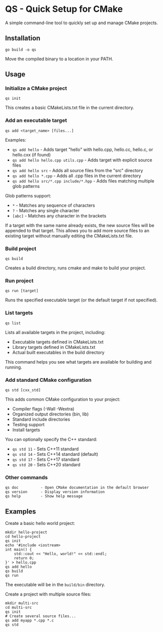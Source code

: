 # QS - Quick Setup for CMake

A simple command-line tool to quickly set up and manage CMake projects.

## Installation

```
go build -o qs
```

Move the compiled binary to a location in your PATH.

## Usage

### Initialize a CMake project

```
qs init
```

This creates a basic CMakeLists.txt file in the current directory.

### Add an executable target

```
qs add <target_name> [files...]
```

Examples:
- `qs add hello` - Adds target "hello" with hello.cpp, hello.cc, hello.c, or hello.cxx (if found)
- `qs add hello hello.cpp utils.cpp` - Adds target with explicit source files
- `qs add hello src` - Adds all source files from the "src" directory
- `qs add hello *.cpp` - Adds all .cpp files in the current directory
- `qs add hello src/*.cpp include/*.hpp` - Adds files matching multiple glob patterns

Glob patterns support:
- `*` - Matches any sequence of characters
- `?` - Matches any single character
- `[abc]` - Matches any character in the brackets

If a target with the same name already exists, the new source files will be appended to that target. This allows you to add more source files to an existing target without manually editing the CMakeLists.txt file.

### Build project

```
qs build
```

Creates a build directory, runs cmake and make to build your project.

### Run project

```
qs run [target]
```

Runs the specified executable target (or the default target if not specified).

### List targets

```
qs list
```

Lists all available targets in the project, including:
- Executable targets defined in CMakeLists.txt
- Library targets defined in CMakeLists.txt
- Actual built executables in the build directory

This command helps you see what targets are available for building and running.

### Add standard CMake configuration

```
qs std [cxx_std]
```

This adds common CMake configuration to your project:
- Compiler flags (-Wall -Wextra)
- Organized output directories (bin, lib)
- Standard include directories
- Testing support
- Install targets

You can optionally specify the C++ standard:
- `qs std 11` - Sets C++11 standard
- `qs std 14` - Sets C++14 standard (default)
- `qs std 17` - Sets C++17 standard
- `qs std 20` - Sets C++20 standard

### Other commands

```
qs doc          - Open CMake documentation in the default browser
qs version      - Display version information
qs help         - Show help message
```

## Examples

Create a basic hello world project:

```
mkdir hello-project
cd hello-project
qs init
echo '#include <iostream>
int main() {
    std::cout << "Hello, world!" << std::endl;
    return 0;
}' > hello.cpp
qs add hello
qs build
qs run
```

The executable will be in the `build/bin` directory.

Create a project with multiple source files:

```
mkdir multi-src
cd multi-src
qs init
# Create several source files...
qs add myapp *.cpp *.c
qs std
```